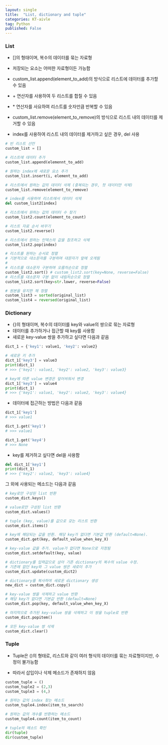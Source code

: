 ```yaml
---
layout: single
title:  "List, dictionary and tuple"
categories: KT-aivle
tag: Python
published: False
---
```


### List
<!-- > A list is formed as \[\], and can contain any types of data including lists. -->
* \[\]의 형태이며, 복수의 데이터를 묶는 자료형

* 저장되는 요소는 어떠한 자료형이든 가능함

* custom_list.append(element_to_add)의 방식으로 리스트에 데이터를 추가할 수 있음

* \+ 연산자를 사용하여 두 리스트를 합칠 수 있음

* \* 연산자를 사요하여 리스트를 숫자만큼 반복할 수 있음

* custom_list.remove(element_to_remove)의 방식으로 리스트 내의 데이터를 제거할 수 있음

* index를 사용하여 리스트 내의 데이터를 제거하고 싶은 경우, del 사용

```python
# 빈 리스트 선언
custom_list = []

# 리스트에 데이터 추가
custom_list.append(elemennt_to_add)

# 원하는 index에 새로운 요소 추가
custom_list.insert(i, element_to_add)

# 리스트에서 원하는 값의 데이터 삭제 (중복되는 경우, 첫 데이터만 삭제)
custom_list.remove(element_to_remove)

# index를 사용하여 리스트에서 데이터 삭제
del custom_list2[index]

# 리스트에서 원하는 값의 데이터 수 찾기
custom_list2.count(element_to_count)

# 리스트 자료 순서 바꾸기
custom_list2.reverse()

# 리스트에서 원하는 인덱스의 값을 참조하고 삭제
custom_list2.pop(index)

# 리스트를 원하는 순서로 정렬
# 기본적으로 대소문자를 구분하며 대문자가 앞에 오게됨
#
# 리스트를 대소문자 구분하며 오름차순으로 정렬
custom_list2.sort() # custom_list2.sort(key=None, reverse=False)
# 리스트를 대소문자 구분 없이 내림차순으로 정렬
custom_list2.sort(key=str.lower, reverse=False)

# 원본을 유지한 채 정렬
custom_list3 = sorted(original_list)
custom_list4 = reversed(original_list)
```

### Dictionary
* \{\}의 형태이며, 복수의 데이터를 key와 value의 쌍으로 묶는 자료형  
* 데이터를 추가하거나 접근할 때 key를 사용함
* 새로운 key-value 쌍을 추가하고 싶다면 다음과 같음  

```python
dict_1 = {'key1': value1, 'key2': value2}

# 새로운 키 추가
dict_1['key3'] = value3
print(dict_1)
# >>> {'key1': value1, 'key2': value2, 'key3': value3}

# key에 따른 value 변경은 덮어씌워서 변경
dict_1['key3'] = value4
print(dict_1)
# >>> {'key1': value1, 'key2': value2, 'key3': value4}
```

* 데이터에 접근하는 방법은 다음과 같음  

```python
dict_1['key1']
# >>> value1 

dict_1.get('key1')
# >>> value1

dict_1.get('key4')
# >>> None
```

* key를 제거하고 싶다면 del을 사용함

```python
del dict_1['key1']
print(dict_1)
# >>> {'key2': value2, 'key3': value4}
```

그 외에 사용되는 메소드는 다음과 같음

```python
# key로만 구성된 list 반환
custom_dict.keys()

# value로만 구성된 list 반환
custom_dict.values()

# tuple (key, value)를 값으로 갖는 리스트 반환
custom_dict.items()

# key에 해당되는 값을 반환. 해당 key가 없다면 기본값 반환 (default=None).
custom_dict.get(key, default_value_when_key_X)

# key-value 값을 추가. value가 없다면 None으로 지정됨
custom_dict.setdefault(key, value)

# dictionary를 입력값으로 삼아 기존 dictionary의 복수의 value 수정.
# 기존에 없던 key와 그 value 쌍은 새로이 추가
custom_dict.update(custom_dict2)

# dictionary를 복사하여 새로운 dictionary 생성
new_dict = custom_dict.copy()

# key-value 쌍을 삭제하고 value 반환
# 해당 key가 없다면 기본값 반환 (default=None)
custom_dict.pop(key, default_value_when_key_X)

# 마지막으로 추가된 key-value 쌍을 삭제하고 이 쌍을 tuple로 반환
custom_dict.popitem()

# 모든 key-value 쌍 삭제
custom_dict.clear()
```

### Tuple
* Tuple은 \(\)의 형태로, 리스트와 같이 여러 형식의 데이터를 묶는 자료형이지만, 수정이 불가능함

* 따라서 삽입이나 삭제 메소드가 존재하지 않음

```python
custom_tuple = ()
custom_tuple2 = (2,3)
custom_tuple3 = (4,)

# 원하는 값의 index 찾는 메소드
custom_tuple4.index(item_to_search)

# 원하는 값의 개수를 반환하는 메소드
custom_tuple4.count(item_to_count)

# tuple의 메소드 확인
dir(tuple)
dir(custom_tuple)
```
